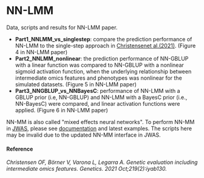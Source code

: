 # NN-LMM
Data, scripts and results for NN-LMM paper.

* **Part1_NNLMM_vs_singlestep**: compare the prediction performance of NN-LMM to the single-step approach in [Christensenet al.(2021)](https://doi.org/10.1093/genetics/iyab130). (Figure 4 in NN-LMM paper)
* **Part2_NNLMM_nonlinear**: the prediction performance of NN-GBLUP with a linear function was compared to NN-GBLUP with a nonlinear sigmoid activation function, when the underlying relationship between intermediate omics features and phenotypes was nonlinear for the simulated datasets.  (Figure 5 in NN-LMM paper)
* **Part3_NNGBLUP_vs_NNBayesC**: performance of NN-LMM with a GBLUP prior (i.e, NN-GBLUP) and NN-LMM with a BayesC prior (i.e., NN-BayesC) were compared, and linear activation functions were applied. (Figure 6 in NN-LMM paper)


NN-MM is also called "mixed effects neural networks". To perform NN-MM in [JWAS](https://github.com/reworkhow/JWAS.jl), please see [documentation](https://reworkhow.github.io/JWAS.jl/latest/) and latest examples. The scripts here may be invalid due to the updated NN-MM interface in JWAS. 


#### Reference
*Christensen OF, Börner V, Varona L, Legarra A. Genetic evaluation including intermediate omics features. Genetics. 2021 Oct;219(2):iyab130.*
